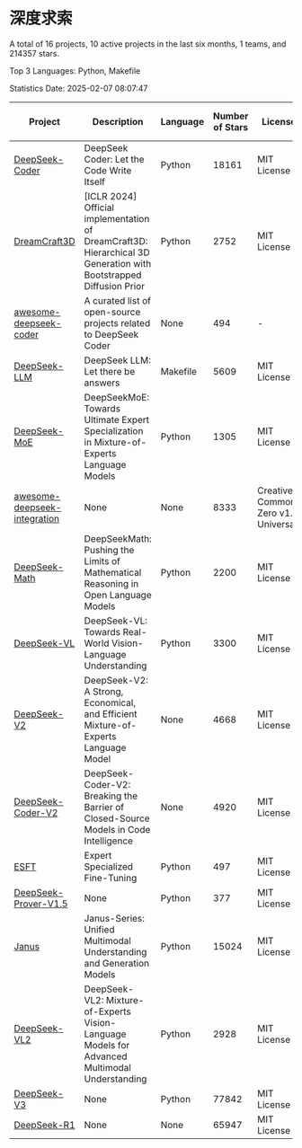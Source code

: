 # 深度求索

A total of 16 projects, 10 active projects in the last six months, 1 teams, and 214357 stars.

Top 3 Languages: Python, Makefile

Statistics Date: 2025-02-07 08:07:47

| Project | Description | Language | Number of Stars | License | Creation Date | Last Updated Date | Last Pushed Date |
| --- | --- | --- | --- | --- | --- | --- | --- |
| [DeepSeek-Coder](https://github.com/deepseek-ai/DeepSeek-Coder) | DeepSeek Coder: Let the Code Write Itself | Python | 18161 | MIT License | 2023-10-20 | 2025-02-07 | 2024-05-21 |
| [DreamCraft3D](https://github.com/deepseek-ai/DreamCraft3D) | [ICLR 2024] Official implementation of DreamCraft3D: Hierarchical 3D Generation with Bootstrapped Diffusion Prior | Python | 2752 | MIT License | 2023-10-23 | 2025-02-07 | 2024-08-21 |
| [awesome-deepseek-coder](https://github.com/deepseek-ai/awesome-deepseek-coder) | A curated list of open-source projects related to DeepSeek Coder | None | 494 | - | 2023-11-06 | 2025-02-07 | 2024-04-03 |
| [DeepSeek-LLM](https://github.com/deepseek-ai/DeepSeek-LLM) | DeepSeek LLM: Let there be answers | Makefile | 5609 | MIT License | 2023-11-29 | 2025-02-07 | 2024-02-04 |
| [DeepSeek-MoE](https://github.com/deepseek-ai/DeepSeek-MoE) | DeepSeekMoE: Towards Ultimate Expert Specialization in Mixture-of-Experts Language Models | Python | 1305 | MIT License | 2024-01-02 | 2025-02-07 | 2024-01-16 |
| [awesome-deepseek-integration](https://github.com/deepseek-ai/awesome-deepseek-integration) | None | None | 8333 | Creative Commons Zero v1.0 Universal | 2024-01-11 | 2025-02-07 | 2025-02-06 |
| [DeepSeek-Math](https://github.com/deepseek-ai/DeepSeek-Math) | DeepSeekMath: Pushing the Limits of Mathematical Reasoning in Open Language Models | Python | 2200 | MIT License | 2024-02-05 | 2025-02-07 | 2024-04-15 |
| [DeepSeek-VL](https://github.com/deepseek-ai/DeepSeek-VL) | DeepSeek-VL: Towards Real-World Vision-Language Understanding | Python | 3300 | MIT License | 2024-03-07 | 2025-02-07 | 2024-04-24 |
| [DeepSeek-V2](https://github.com/deepseek-ai/DeepSeek-V2) | DeepSeek-V2: A Strong, Economical, and Efficient Mixture-of-Experts Language Model | None | 4668 | MIT License | 2024-04-22 | 2025-02-07 | 2024-09-25 |
| [DeepSeek-Coder-V2](https://github.com/deepseek-ai/DeepSeek-Coder-V2) | DeepSeek-Coder-V2: Breaking the Barrier of Closed-Source Models in Code Intelligence | None | 4920 | MIT License | 2024-06-14 | 2025-02-07 | 2024-09-24 |
| [ESFT](https://github.com/deepseek-ai/ESFT) | Expert Specialized Fine-Tuning | Python | 497 | MIT License | 2024-07-04 | 2025-02-07 | 2024-09-22 |
| [DeepSeek-Prover-V1.5](https://github.com/deepseek-ai/DeepSeek-Prover-V1.5) | None | Python | 377 | MIT License | 2024-08-15 | 2025-02-07 | 2024-08-16 |
| [Janus](https://github.com/deepseek-ai/Janus) | Janus-Series: Unified Multimodal Understanding and Generation Models | Python | 15024 | MIT License | 2024-10-18 | 2025-02-07 | 2025-02-01 |
| [DeepSeek-VL2](https://github.com/deepseek-ai/DeepSeek-VL2) | DeepSeek-VL2: Mixture-of-Experts Vision-Language Models for Advanced Multimodal Understanding | Python | 2928 | MIT License | 2024-12-13 | 2025-02-07 | 2025-02-05 |
| [DeepSeek-V3](https://github.com/deepseek-ai/DeepSeek-V3) | None | Python | 77842 | MIT License | 2024-12-26 | 2025-02-07 | 2025-02-05 |
| [DeepSeek-R1](https://github.com/deepseek-ai/DeepSeek-R1) | None | None | 65947 | MIT License | 2025-01-20 | 2025-02-07 | 2025-02-01 |
